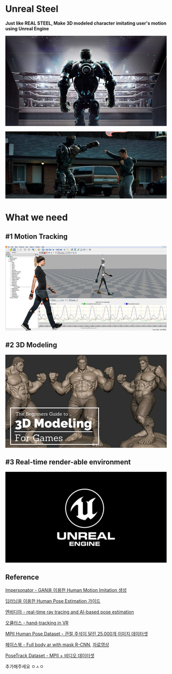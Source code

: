 # Unreal Steel
**Just like REAL STEEL, Make 3D modeled character imitating user's motion using Unreal Engine**

![image](main.jpg)

![image](main2.jpg)

# What we need

## #1 Motion Tracking

![image](03.jpg)

## #2 3D Modeling

<img src="02.jpg" alt="image" style="zoom:150%;" />

## #3 Real-time render-able environment

<img src="01.jpg" alt="image" style="zoom:150%;" />



## Reference

[Impersonator - GAN을 이용한 Human Motion Imitation 생성](https://github.com/svip-lab/impersonator)  

[딥러닝을 이용한 Human Pose Estimation 가이드](https://nanonets.com/blog/human-pose-estimation-2d-guide/)  

[엔비디아 - real-time ray tracing and AI-based pose estimation](https://blogs.nvidia.com/blog/2019/07/30/nvidia-rtx-apollo-11-demo/?ncid=so-you-p3-97929)  

[오큘러스 - hand-tracking in VR](https://www.youtube.com/watch?v=hPIs-h9uevM&feature=youtu.be)  
    
[MPII Human Pose Dataset - 관절 주석이 달린 25,000개 이미지 데이터셋](http://human-pose.mpi-inf.mpg.de/)  

[페이스북 - Full body ar with mask R-CNN](https://research.fb.com/enabling-full-body-ar-with-mask-r-cnn2go/), [자료영상](https://www.facebook.com/groups/BioAI/permalink/399762017292196?sfns=mo)  

[PoseTrack Dataset - MPII + 비디오 데이터셋](https://eehoeskrap.tistory.com/341)  

추가해주세요 ㅇㅅㅇ

